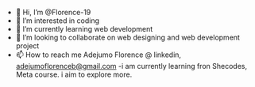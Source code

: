 - 👋 Hi, I’m @Florence-19
- 👀 I’m interested in coding
- 🌱 I’m currently learning web development
- 💞️ I’m looking to collaborate on web designing and web development project
- 📫 How to reach me Adejumo Florence @ linkedin,
adejumoflorenceb@gmail.com
-i am currently learning fron Shecodes, Meta course.
i aim to explore more.
<!---
Florence-19/Florence-19 is a ✨ special ✨ repository because its `README.md` (this file) appears on your GitHub profile.
You can click the Preview link to take a look at your changes.
--->
